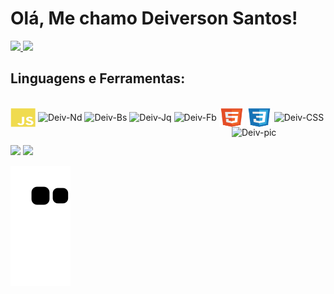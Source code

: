 


 <h1> Olá, Me chamo Deiverson Santos! </h1>

  <a href="https://github.com/deiversonsantosdev">
    <img height="160em" src="https://github-readme-stats.vercel.app/api?username=deiversonsantosdev&count_private=true&include_all_commits=true&show_icons=true&theme=dracula&hide_border=false&show_owner=true"/>
    <img height="160em" src="https://github-readme-stats.vercel.app/api/top-langs/?username=deiversonsantosdev&theme=dracula&hide_border=false&&layout=compact"/>
  </a>

 
## **Linguagens e Ferramentas:**  

 <div style="display: inline"><br>
  <img align="center" alt="Deiv-Js" height="30" width="40" src="https://raw.githubusercontent.com/devicons/devicon/master/icons/javascript/javascript-plain.svg">
  <img align="center" alt="Deiv-Nd" height="30" width="40" src="https://cdn.jsdelivr.net/gh/devicons/devicon/icons/nodejs/nodejs-original.svg">
  <img align="center" alt="Deiv-Bs" height="30" width="40" src="https://cdn.jsdelivr.net/gh/devicons/devicon/icons/bootstrap/bootstrap-plain.svg">
  <img align="center" alt="Deiv-Jq" height="30" width="40" src="https://cdn.jsdelivr.net/gh/devicons/devicon/icons/jquery/jquery-original.svg">
  <img align="center" alt="Deiv-Fb" height="30" width="40" src="https://cdn.jsdelivr.net/gh/devicons/devicon/icons/firebase/firebase-plain.svg">
  <img align="center" alt="Deiv-HTML" height="30" width="40" src="https://raw.githubusercontent.com/devicons/devicon/master/icons/html5/html5-original.svg">
  <img align="center" alt="Deiv-CSS" height="30" width="40" src="https://raw.githubusercontent.com/devicons/devicon/master/icons/css3/css3-original.svg">
  <img align="center" alt="Deiv-CSS" height="30" width="40" src="https://cdn.jsdelivr.net/gh/devicons/devicon/icons/photoshop/photoshop-line.svg">

  <img align="right" alt="Deiv-pic"  width="150px" height="150px" style="border-radius:50px, white;" src="https://user-images.githubusercontent.com/94877105/152542371-d6a162a6-ab1e-46b5-a7ff-7b2d0e1f6d5b.gif">

  </div>
 
  ##
  
  <div>
  <a href = "mailto:contatodeiversonsantos@outlook.com"><img src="https://img.shields.io/badge/Gmail-D14836?style=for-the-badge&logo=gmail&logoColor=white" target="_blank"></a>
  <a href="https://www.linkedin.com/in/deiversonsantosdev" target="_blank"><img src="https://img.shields.io/badge/-LinkedIn-%230077B5?style=for-the-badge&logo=linkedin&logoColor=white" target="_blank"></a> 

  ![Snake animation](https://github.com/deiversonsantosdev/deiversonsantosdev/blob/output/github-contribution-grid-snake.svg)
</div>


  
 
 
